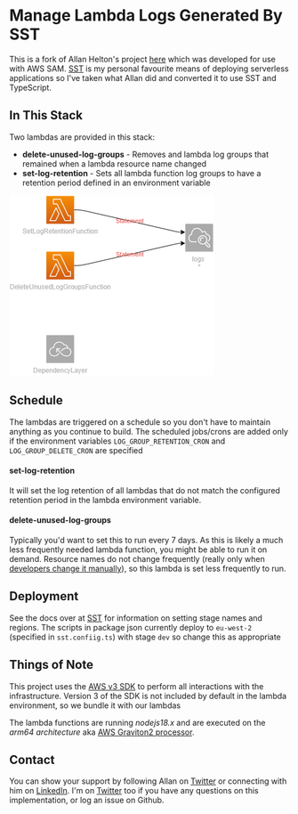 # Manage Lambda Logs Generated By SST

This is a fork of Allan Helton's project [here](https://github.com/allenheltondev/serverless-lambda-log-management) which was developed for use with AWS SAM. [SST](https://sst.dev) is my personal favourite means of deploying serverless applications so I've taken what Allan did and converted it to use SST and TypeScript.

## In This Stack

Two lambdas are provided in this stack:
* **delete-unused-log-groups** - Removes and lambda log groups that remained when a lambda resource name changed
* **set-log-retention** - Sets all lambda function log groups to have a retention period defined in an environment variable

![Architecture diagram for the two provided lambdas](images/diagram.png)

## Schedule
 
The lambdas are triggered on a schedule so you don't have to maintain anything as you continue to build. The scheduled jobs/crons are added only if the environment variables `LOG_GROUP_RETENTION_CRON` and 
`LOG_GROUP_DELETE_CRON` are specified 

#### set-log-retention

It will set the log retention of all lambdas that do not match the configured retention period in the lambda environment variable.

#### delete-unused-log-groups

Typically you'd want to set this to run every 7 days. As this is likely a much less frequently needed lambda function, you might be able to run it on demand. Resource names do not change frequently (really only when [developers change it manually](https://docs.aws.amazon.com/AWSCloudFormation/latest/UserGuide/aws-resource-lambda-function.html#cfn-lambda-function-functionname)), so this lambda is set less frequently to run.

## Deployment

See the docs over at [SST](https://docs.sst.dev/) for information on setting stage names and regions. The scripts in package json currently deploy to `eu-west-2` (specified in `sst.confiig.ts`) with stage `dev` so change this as appropriate

## Things of Note

This project uses the [AWS v3 SDK](https://docs.aws.amazon.com/AWSJavaScriptSDK/v3/latest/index.html) to perform all interactions with the infrastructure. Version 3 of the SDK is not included by default in the lambda environment, so we bundle it with our lambdas 

The lambda functions are running *nodejs18.x* and are executed on the *arm64 architecture* aka [AWS Graviton2 processor](https://aws.amazon.com/blogs/aws/aws-lambda-functions-powered-by-aws-graviton2-processor-run-your-functions-on-arm-and-get-up-to-34-better-price-performance/).

## Contact
You can show your support by following Allan on [Twitter][1] or connecting with him on [LinkedIn][3]. 
I'm on [Twitter](https://www.twitter.com/rcoundon) 
too if you have any questions on this implementation, or log an issue on Github.

[1]: http://www.twitter.com/allenheltondev
[2]: http://www.github.com/allenheltondev
[3]: https://www.linkedin.com/in/allen-helton-85aa9650/
